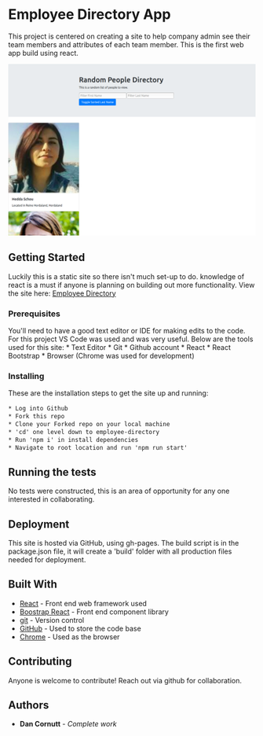 # Employee Directory App

This project is centered on creating a site to help company admin see their team members and attributes of each team member. This is the first web app build using react.

![Employee Directory App](https://github.com/dancornutt/employee-directory/blob/main/assets/employee-directory.png)

## Getting Started

Luckily this is a static site so there isn't much set-up to do. knowledge of react is a must if anyone is planning on building out more functionality.
View the site here: [Employee Directory](https://dancornutt.github.io/employee-directory/)

### Prerequisites

You'll need to have a good text editor or IDE for making edits to the code. For this project VS Code was used and was very useful.
Below are the tools used for this site:
    * Text Editor
    * Git
    * Github account
    * React
    * React Bootstrap
    * Browser (Chrome was used for development)

### Installing

These are the installation steps to get the site up and running:

    * Log into Github
    * Fork this repo 
    * Clone your Forked repo on your local machine
    * 'cd' one level down to employee-directory
    * Run 'npm i' in install dependencies
    * Navigate to root location and run 'npm run start'

## Running the tests

No tests were constructed, this is an area of opportunity for any one interested in collaborating.

## Deployment

This site is hosted via GitHub, using gh-pages. The build script is in the package.json file, it will create a 'build' folder with all production files needed for deployment.

## Built With

* [React](https://reactjs.org/) - Front end web framework used
* [Boostrap React](https://react-bootstrap.github.io/) - Front end component library
* [git](https://git-scm.com/) - Version control
* [GitHub](https://github.com/) - Used to store the code base
* [Chrome](https://www.google.com/chrome/) - Used as the browser

## Contributing

Anyone is welcome to contribute! Reach out via github for collaboration.

## Authors

* **Dan Cornutt** - *Complete work*
